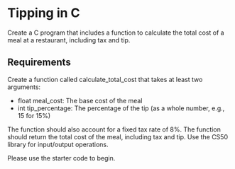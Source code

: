 # Tipping in C

Create a C program that includes a function to calculate the total cost of a meal at a restaurant, including tax and tip.

## Requirements

Create a function called calculate_total_cost that takes at least two arguments:

- float meal_cost: The base cost of the meal
- int tip_percentage: The percentage of the tip (as a whole number, e.g., 15 for 15%)

The function should also account for a fixed tax rate of 8%.
The function should return the total cost of the meal, including tax and tip.
Use the CS50 library for input/output operations.

Please use the starter code to begin.
